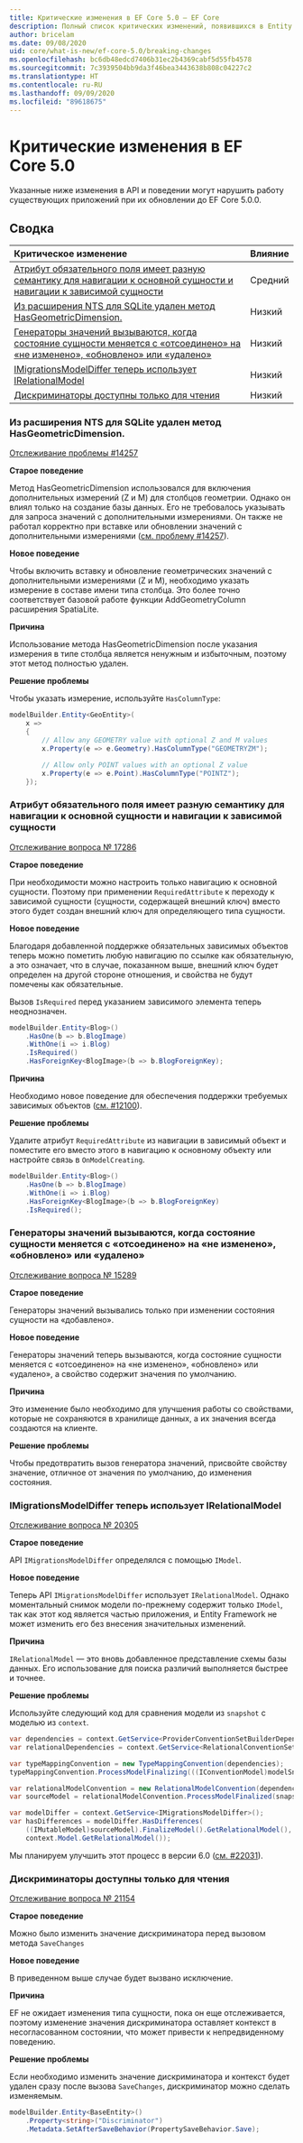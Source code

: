 ```yaml
---
title: Критические изменения в EF Core 5.0 — EF Core
description: Полный список критических изменений, появившихся в Entity Framework Core 5.0
author: bricelam
ms.date: 09/08/2020
uid: core/what-is-new/ef-core-5.0/breaking-changes
ms.openlocfilehash: bc6db48edcd7406b31ec2b4369cabf5d55fb4578
ms.sourcegitcommit: 7c3939504bb9da3f46bea3443638b808c04227c2
ms.translationtype: HT
ms.contentlocale: ru-RU
ms.lasthandoff: 09/09/2020
ms.locfileid: "89618675"
---
```

# <a name="breaking-changes-in-ef-core-50"></a>Критические изменения в EF Core 5.0

Указанные ниже изменения в API и поведении могут нарушить работу существующих приложений при их обновлении до EF Core 5.0.0.

## <a name="summary"></a>Сводка

| **Критическое изменение**                                                                                                                   | **Влияние** |
|:--------------------------------------------------------------------------------------------------------------------------------------|------------|
| [Атрибут обязательного поля имеет разную семантику для навигации к основной сущности и навигации к зависимой сущности](#required-dependent)                                 | Средний     |
| [Из расширения NTS для SQLite удален метод HasGeometricDimension.](#geometric-sqlite)                                                   | Низкий        |
| [Генераторы значений вызываются, когда состояние сущности меняется с «отсоединено» на «не изменено», «обновлено» или «удалено»](#non-added-generation)  | Низкий        |
| [IMigrationsModelDiffer теперь использует IRelationalModel](#relational-model)                                                                 | Низкий        |
| [Дискриминаторы доступны только для чтения](#read-only-discriminators)                                                                             | Низкий        |

<a name="geometric-sqlite"></a>
### <a name="removed-hasgeometricdimension-method-from-sqlite-nts-extension"></a>Из расширения NTS для SQLite удален метод HasGeometricDimension.

[Отслеживание проблемы #14257](https://github.com/aspnet/EntityFrameworkCore/issues/14257)

**Старое поведение**

Метод HasGeometricDimension использовался для включения дополнительных измерений (Z и M) для столбцов геометрии. Однако он влиял только на создание базы данных. Его не требовалось указывать для запроса значений с дополнительными измерениями. Он также не работал корректно при вставке или обновлении значений с дополнительными измерениями ([см. проблему #14257](https://github.com/aspnet/EntityFrameworkCore/issues/14257)).

**Новое поведение**

Чтобы включить вставку и обновление геометрических значений с дополнительными измерениями (Z и M), необходимо указать измерение в составе имени типа столбца. Это более точно соответствует базовой работе функции AddGeometryColumn расширения SpatiaLite.

**Причина**

Использование метода HasGeometricDimension после указания измерения в типе столбца является ненужным и избыточным, поэтому этот метод полностью удален.

**Решение проблемы**

Чтобы указать измерение, используйте `HasColumnType`:

```cs
modelBuilder.Entity<GeoEntity>(
    x =>
    {
        // Allow any GEOMETRY value with optional Z and M values
        x.Property(e => e.Geometry).HasColumnType("GEOMETRYZM");

        // Allow only POINT values with an optional Z value
        x.Property(e => e.Point).HasColumnType("POINTZ");
    });
```

<a name="required-dependent"></a>
### <a name="required-on-the-navigation-from-principal-to-dependent-has-different-semantics"></a>Атрибут обязательного поля имеет разную семантику для навигации к основной сущности и навигации к зависимой сущности

[Отслеживание вопроса № 17286](https://github.com/aspnet/EntityFrameworkCore/issues/17286)

**Старое поведение**

При необходимости можно настроить только навигацию к основной сущности. Поэтому при применении `RequiredAttribute` к переходу к зависимой сущности (сущности, содержащей внешний ключ) вместо этого будет создан внешний ключ для определяющего типа сущности.

**Новое поведение**

Благодаря добавленной поддержке обязательных зависимых объектов теперь можно пометить любую навигацию по ссылке как обязательную, а это означает, что в случае, показанном выше, внешний ключ будет определен на другой стороне отношения, и свойства не будут помечены как обязательные.

Вызов `IsRequired` перед указанием зависимого элемента теперь неоднозначен.

```cs
modelBuilder.Entity<Blog>()
    .HasOne(b => b.BlogImage)
    .WithOne(i => i.Blog)
    .IsRequired()
    .HasForeignKey<BlogImage>(b => b.BlogForeignKey);
```

**Причина**

Необходимо новое поведение для обеспечения поддержки требуемых зависимых объектов ([см. #12100](https://github.com/dotnet/efcore/issues/12100)).

**Решение проблемы**

Удалите атрибут `RequiredAttribute` из навигации в зависимый объект и поместите его вместо этого в навигацию к основному объекту или настройте связь в `OnModelCreating`.

```cs
modelBuilder.Entity<Blog>()
    .HasOne(b => b.BlogImage)
    .WithOne(i => i.Blog)
    .HasForeignKey<BlogImage>(b => b.BlogForeignKey)
    .IsRequired();
```

<a name="non-added-generation"></a>
### <a name="value-generators-are-called-when-the-entity-state-is-changed-from-detached-to-unchanged-updated-or-deleted"></a>Генераторы значений вызываются, когда состояние сущности меняется с «отсоединено» на «не изменено», «обновлено» или «удалено»

[Отслеживание вопроса № 15289](https://github.com/aspnet/EntityFrameworkCore/issues/15289)

**Старое поведение**

Генераторы значений вызывались только при изменении состояния сущности на «добавлено».

**Новое поведение**

Генераторы значений теперь вызываются, когда состояние сущности меняется с «отсоединено» на «не изменено», «обновлено» или «удалено», а свойство содержит значения по умолчанию.

**Причина**

Это изменение было необходимо для улучшения работы со свойствами, которые не сохраняются в хранилище данных, а их значения всегда создаются на клиенте.

**Решение проблемы**

Чтобы предотвратить вызов генератора значений, присвойте свойству значение, отличное от значения по умолчанию, до изменения состояния.

<a name="relational-model"></a>
### <a name="imigrationsmodeldiffer-now-uses-irelationalmodel"></a>IMigrationsModelDiffer теперь использует IRelationalModel

[Отслеживание вопроса № 20305](https://github.com/aspnet/EntityFrameworkCore/issues/20305)

**Старое поведение**

API `IMigrationsModelDiffer` определялся с помощью `IModel`.

**Новое поведение**

Теперь API `IMigrationsModelDiffer` использует `IRelationalModel`. Однако моментальный снимок модели по-прежнему содержит только `IModel`, так как этот код является частью приложения, и Entity Framework не может изменить его без внесения значительных изменений.

**Причина**

`IRelationalModel` — это вновь добавленное представление схемы базы данных. Его использование для поиска различий выполняется быстрее и точнее.

**Решение проблемы**

Используйте следующий код для сравнения модели из `snapshot` с моделью из `context`.

```cs
var dependencies = context.GetService<ProviderConventionSetBuilderDependencies>();
var relationalDependencies = context.GetService<RelationalConventionSetBuilderDependencies>();

var typeMappingConvention = new TypeMappingConvention(dependencies);
typeMappingConvention.ProcessModelFinalizing(((IConventionModel)modelSnapshot.Model).Builder, null);

var relationalModelConvention = new RelationalModelConvention(dependencies, relationalDependencies);
var sourceModel = relationalModelConvention.ProcessModelFinalized(snapshot.Model);

var modelDiffer = context.GetService<IMigrationsModelDiffer>();
var hasDifferences = modelDiffer.HasDifferences(
    ((IMutableModel)sourceModel).FinalizeModel().GetRelationalModel(),
    context.Model.GetRelationalModel());
```

Мы планируем улучшить этот процесс в версии 6.0 ([см. #22031](https://github.com/dotnet/efcore/issues/22031)).

<a name="read-only-discriminators"></a>
### <a name="discriminators-are-read-only"></a>Дискриминаторы доступны только для чтения

[Отслеживание вопроса № 21154](https://github.com/aspnet/EntityFrameworkCore/issues/21154)

**Старое поведение**

Можно было изменить значение дискриминатора перед вызовом метода `SaveChanges`

**Новое поведение**

В приведенном выше случае будет вызвано исключение.

**Причина**

EF не ожидает изменения типа сущности, пока он еще отслеживается, поэтому изменение значения дискриминатора оставляет контекст в несогласованном состоянии, что может привести к непредвиденному поведению.

**Решение проблемы**

Если необходимо изменить значение дискриминатора и контекст будет удален сразу после вызова `SaveChanges`, дискриминатор можно сделать изменяемым.

```cs
modelBuilder.Entity<BaseEntity>()
    .Property<string>("Discriminator")
    .Metadata.SetAfterSaveBehavior(PropertySaveBehavior.Save);
```
